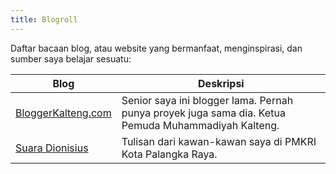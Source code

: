 ```yaml
---
title: Blogroll
---
```

Daftar bacaan blog, atau website yang bermanfaat, menginspirasi, dan sumber saya belajar sesuatu:

| Blog                                                  | Deskripsi                                                                                           |
| ----------------------------------------------------- | --------------------------------------------------------------------------------------------------- |
| [BloggerKalteng.com](https://www.bloggerkalteng.com/) | Senior saya ini blogger lama. Pernah punya proyek juga sama dia. Ketua Pemuda Muhammadiyah Kalteng. |
| [Suara Dionisius](https://www.suaradionisius.com/)    | Tulisan dari kawan-kawan saya di PMKRI Kota Palangka Raya.                                          |
